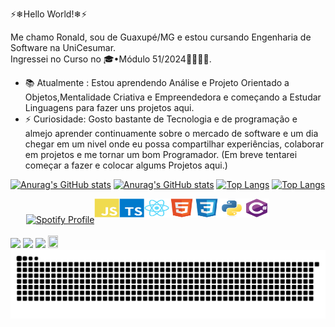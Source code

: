 ⚡❄Hello World!❄⚡


Me chamo Ronald, sou de Guaxupé/MG e estou cursando Engenharia de Software na UniCesumar.<br>
Ingressei no Curso no 🎓•Módulo 51/2024👨‍💻🎇✨.

- 📚 Atualmente : Estou aprendendo Análise e Projeto Orientado a Objetos,Mentalidade Criativa e Empreendedora e começando a Estudar Linguagens para fazer uns projetos aqui.
- ⚡ Curiosidade: Gosto bastante de Tecnologia e de programação e almejo aprender continuamente sobre o mercado de software e um dia chegar em um nivel onde eu possa compartilhar experiências, colaborar em projetos e me tornar um bom Programador. (Em breve tentarei começar a fazer e colocar algums Projetos aqui.)

 


[![Anurag's GitHub stats](https://github-readme-stats.vercel.app/api?username=CodesRonald&show_icons=true&custom_title=Ronald%20GitHub%20Estatísticas&include_all_commits=true&count_private=true&theme=github_dark_dimmed&bg_color=00000000&rank_icon=github&card_width=400&line_height=20&langs_count=5&locale=pt-br)](https://github.com/anuraghazra/github-readme-stats#gh-dark-mode-only)
[![Anurag's GitHub stats](https://github-readme-stats.vercel.app/api?username=CodesRonald&show_icons=true&custom_title=Ronald%20GitHub%20Estatísticas&include_all_commits=true&count_private=true&theme=vue&bg_color=00000000&rank_icon=github&card_width=400&line_height=20&langs_count=5&locale=pt-br)](https://github.com/anuraghazra/github-readme-stats#gh-light-mode-only)
[![Top Langs](https://github-readme-stats.vercel.app/api/top-langs/?username=CodesRonald&show_icons=true&include_all_commits=true&count_private=true&theme=github_dark_dimmed&layout=compact&bg_color=00000000&rank_icon=github&card_width=400&line_height=20&langs_count=5&locale=pt-br)](https://github.com/anuraghazra/github-readme-stats#gh-dark-mode-only)
[![Top Langs](https://github-readme-stats.vercel.app/api/top-langs/?username=CodesRonald&show_icons=true&include_all_commits=true&count_private=true&theme=vue&layout=compact&bg_color=00000000&rank_icon=github&card_width=400&line_height=20&langs_count=5&locale=pt-br)](https://github.com/anuraghazra/github-readme-stats#gh-light-mode-only)

<div style="display: flex; gap: 20px;">
<div align="left" style="display: flex; justify-content: flex-end;" style="display: inline_block"><br>
   <a href="https://github.com/kittinan/spotify-github-profile" style="position: relative; top: 25px; margin-left: 25px;">
  <img src="https://spotify-github-profile.kittinanx.com/api/view?uid=312awv6tzmc4drcauq7vrzhvxbfu&cover_image=true&theme=novatorem&show_offline=true&background_color=121212&interchange=true&timestamp=`${new Date().getTime()}`" alt="Spotify Profile"></a>
  <img align="center" alt="Rafa-Js" height="30" width="40" src="https://raw.githubusercontent.com/devicons/devicon/master/icons/javascript/javascript-plain.svg">
  <img align="center" alt="Rafa-Ts" height="30" width="40" src="https://raw.githubusercontent.com/devicons/devicon/master/icons/typescript/typescript-plain.svg">
  <img align="center" alt="Rafa-React" height="30" width="40" src="https://raw.githubusercontent.com/devicons/devicon/master/icons/react/react-original.svg">
  <img align="center" alt="Rafa-HTML" height="30" width="40" src="https://raw.githubusercontent.com/devicons/devicon/master/icons/html5/html5-original.svg">
  <img align="center" alt="Rafa-CSS" height="30" width="40" src="https://raw.githubusercontent.com/devicons/devicon/master/icons/css3/css3-original.svg">
  <img align="center" alt="Rafa-Python" height="30" width="40" src="https://raw.githubusercontent.com/devicons/devicon/master/icons/python/python-original.svg">
  <img align="center" alt="Rafa-Csharp" height="30" width="40" src="https://raw.githubusercontent.com/devicons/devicon/master/icons/csharp/csharp-original.svg">
 </div>

</div>
  
  ##
 
<div> 
  <a href = "mailto:ronald.official.contact@gmail.com"><img src="https://img.shields.io/badge/-Gmail-%23333?style=for-the-badge&logo=gmail&logoColor=white" target="_blank"></a>
  <a href="https://www.linkedin.com/in/ronald-verola/" target="_blank"><img src="https://img.shields.io/badge/-LinkedIn-%230077B5?style=for-the-badge&logo=linkedin&logoColor=white" target="_blank"></a>
  <a href="https://www.instagram.com/ronald__.oficial/" target="_blank"><img src="https://img.shields.io/badge/-Instagram-%23E4405F?style=for-the-badge&logo=instagram&logoColor=white" target="_blank"></a> 
  <a href="https://github.com/CodesRonald"><img src="https://komarev.com/ghpvc/?username=CodesRonald&logo=GitHub&label=github%20visits&color=336699&logoColor=white&style=flat-square" style="width: 18%; height: 18%;"></a>

</div>

<div>

<picture>
  <source media="(prefers-color-scheme: dark)" srcset="https://raw.githubusercontent.com/CodesRonald/CodesRonald/output/github-contribution-grid-snake-dark.svg">
  <source media="(prefers-color-scheme: light)" srcset="https://raw.githubusercontent.com/CodesRonald/CodesRonald/output/github-contribution-grid-snake.svg">
  <img alt="github contribution grid snake animation" src="https://raw.githubusercontent.com/CodesRonald/CodesRonald/output/github-contribution-grid-snake.svg">
</picture>



</div>
